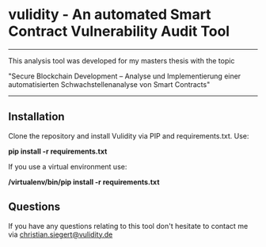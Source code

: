 # vulidity - An automated Smart Contract Vulnerability Audit Tool
--------------------------------------------

This analysis tool was developed for my masters thesis with the topic

"Secure Blockchain Development – Analyse und Implementierung einer
automatisierten Schwachstellenanalyse von Smart Contracts"

--------------------------------------------

## Installation

Clone the repository and install Vulidity via PIP and requirements.txt. Use:

**pip install -r requirements.txt**

If you use a virtual environment use:

**/virtualenv/bin/pip install -r requirements.txt**

## Questions

If you have any questions relating to this tool don't hesitate to
contact me via christian.siegert@vulidity.de
